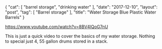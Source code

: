 {
   "cat": [
      "barrel storage",
      "drinking water"
   ],
   "date": "2017-12-10",
   "layout": "post",
   "tag": [
      "Barrel storage"
   ],
   "title": "Water Storage Blue Plastic Water Barrels"
}

https://www.youtube.com/watch?v=8BV4lQoG7nU

This is just a quick video to cover the basics of my water storage.  Nothing to special just 4, 55 gallon drums stored in a stack.